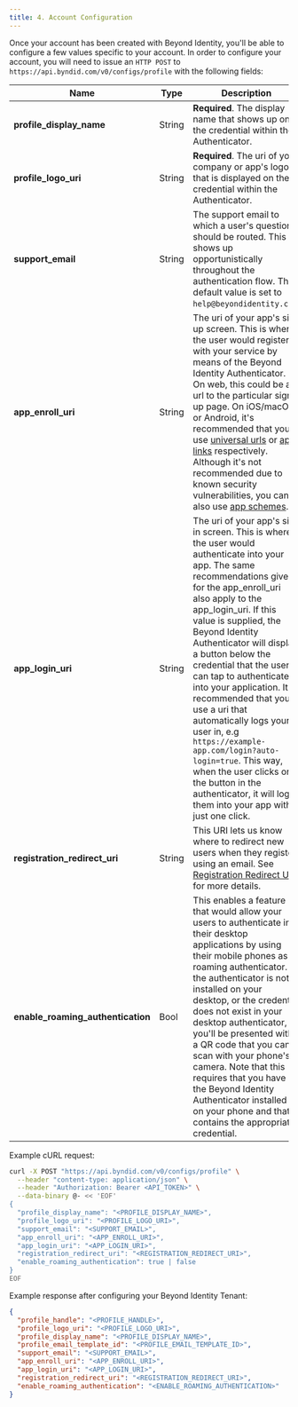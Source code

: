 ```yaml
---
title: 4. Account Configuration
---
```


Once your account has been created with Beyond Identity, you'll be able to configure a few values specific to your account. In order to configure your account, you will need to issue an `HTTP POST` to `https://api.byndid.com/v0/configs/profile` with the following fields:

| Name      					                | Type 	  	  | Description	  |
| -----------------------------       | ---------   | ----------- 	|
| **profile_display_name**  		      | String  	  | **Required**. The display name that shows up on the credential within the Authenticator. |
| **profile_logo_uri**				        | String	    | **Required**. The uri of your company or app's logo that is displayed on the credential within the Authenticator.|
| **support_email**					          | String	    | The support email to which a user's questions should be routed. This shows up opportunistically throughout the authentication flow. The default value is set to `help@beyondidentity.com`.|
| **app_enroll_uri**				          | String	    | The uri of your app's sign up screen. This is where the user would register with your service by means of the Beyond Identity Authenticator. On web, this could be a url to the particular sign up page. On iOS/macOS or Android, it's recommended that you use [universal urls](https://developer.apple.com/documentation/xcode/allowing_apps_and_websites_to_link_to_your_content) or [app links](https://developer.android.com/training/app-links) respectively. Although it's not recommended due to known security vulnerabilities, you can also use [app schemes](https://developer.apple.com/documentation/xcode/allowing_apps_and_websites_to_link_to_your_content/defining_a_custom_url_scheme_for_your_app).|
| **app_login_uri**					          | String	    | The uri of your app's sign in screen. This is where the user would authenticate into your app. The same recommendations given for the app_enroll_uri also apply to the app_login_uri. If this value is supplied, the Beyond Identity Authenticator will display a button below the credential that the user can tap to authenticate into your application. It is recommended that you use a uri that automatically logs your user in, e.g `https://example-app.com/login?auto-login=true`. This way, when the user clicks on the button in the authenticator, it will log them into your app with just one click.|
| **registration_redirect_uri**		    | String	    | This URI lets us know where to redirect new users when they register using an email. See [Registration Redirect URI](./registration-redirect-uri.md) for more details.| 
| **enable_roaming_authentication**	  | Bool		    | This enables a feature that would allow your users to authenticate into their desktop applications by using their mobile phones as a roaming authenticator. If the authenticator is not installed on your desktop, or the credential does not exist in your desktop authenticator, you'll be presented with a QR code that you can scan with your phone's camera. Note that this requires that you have the Beyond Identity Authenticator installed on your phone and that it contains the appropriate credential.|

Example cURL request:

```bash
curl -X POST "https://api.byndid.com/v0/configs/profile" \
  --header "content-type: application/json" \
  --header "Authorization: Bearer <API_TOKEN>" \
  --data-binary @- << 'EOF'
{
  "profile_display_name": "<PROFILE_DISPLAY_NAME>",
  "profile_logo_uri": "<PROFILE_LOGO_URI>",
  "support_email": "<SUPPORT_EMAIL>",
  "app_enroll_uri": "<APP_ENROLL_URI>",
  "app_login_uri": "<APP_LOGIN_URI>",
  "registration_redirect_uri": "<REGISTRATION_REDIRECT_URI>",
  "enable_roaming_authentication": true | false
}
EOF
```

Example response after configuring your Beyond Identity Tenant:
```json
{
  "profile_handle": "<PROFILE_HANDLE>",
  "profile_logo_uri": "<PROFILE_LOGO_URI>",
  "profile_display_name": "<PROFILE_DISPLAY_NAME>",
  "profile_email_template_id": "<PROFILE_EMAIL_TEMPLATE_ID>",
  "support_email": "<SUPPORT_EMAIL>",
  "app_enroll_uri": "<APP_ENROLL_URI>",
  "app_login_uri": "<APP_LOGIN_URI>",
  "registration_redirect_uri": "<REGISTRATION_REDIRECT_URI>",
  "enable_roaming_authentication": "<ENABLE_ROAMING_AUTHENTICATION>"
}
```